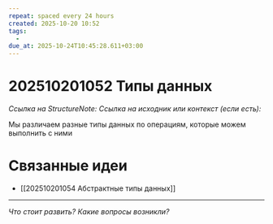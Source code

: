 ```yaml
---
repeat: spaced every 24 hours
created: 2025-10-20 10:52
tags:
  - 
due_at: 2025-10-24T10:45:28.611+03:00
---
```

# 202510201052 Типы данных

*Ссылка на StructureNote:*
*Ссылка на исходник или контекст (если есть):*

Мы различаем разные типы данных по операциям, которые можем выполнить с ними

# Связанные идеи

- [[202510201054 Абстрактные типы данных]]

---

*Что стоит развить? Какие вопросы возникли?*
